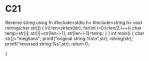# C21
Reverse string using fn
#include<stdio.h>
#include<string.h>
void rstring(char str[])
{
    int len=strlen(str);
    for(int i=0;i<len/2;i++){
        char temp=str[i];
        str[i]=str[len-i-1];
        str[len-i-1]=temp;
    }
}
int main()
 {
     char str[]="meghana";
     printf("original string:%s\n",str);
     rstring(str);
     printf("reversed string:%s",str);
     return 0;
     
 }
